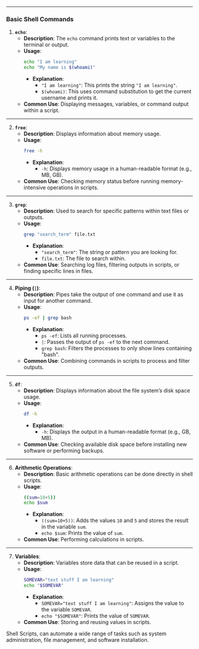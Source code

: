 
---

### **Basic Shell Commands**

1. **`echo`**:
   - **Description**: The `echo` command prints text or variables to the terminal or output.
   - **Usage**:
     ```bash
     echo "I am learning"
     echo "My name is $(whoami)"
     ```
     - **Explanation**:
       - `"I am learning"`: This prints the string `"I am learning"`.
       - `$(whoami)`: This uses command substitution to get the current username and prints it.
   - **Common Use**: Displaying messages, variables, or command output within a script.

---

2. **`free`**:
   - **Description**: Displays information about memory usage.
   - **Usage**:
     ```bash
     free -h
     ```
     - **Explanation**:
       - `-h`: Displays memory usage in a human-readable format (e.g., MB, GB).
   - **Common Use**: Checking memory status before running memory-intensive operations in scripts.

---

3. **`grep`**:
   - **Description**: Used to search for specific patterns within text files or outputs.
   - **Usage**:
     ```bash
     grep "search_term" file.txt
     ```
     - **Explanation**:
       - `"search_term"`: The string or pattern you are looking for.
       - `file.txt`: The file to search within.
   - **Common Use**: Searching log files, filtering outputs in scripts, or finding specific lines in files.

---

4. **Piping (`|`)**:
   - **Description**: Pipes take the output of one command and use it as input for another command.
   - **Usage**:
     ```bash
     ps -ef | grep bash
     ```
     - **Explanation**:
       - `ps -ef`: Lists all running processes.
       - `|`: Passes the output of `ps -ef` to the next command.
       - `grep bash`: Filters the processes to only show lines containing "bash".
   - **Common Use**: Combining commands in scripts to process and filter outputs.

---

5. **`df`**:
   - **Description**: Displays information about the file system’s disk space usage.
   - **Usage**:
     ```bash
     df -h
     ```
     - **Explanation**:
       - `-h`: Displays the output in a human-readable format (e.g., GB, MB).
   - **Common Use**: Checking available disk space before installing new software or performing backups.

---

6. **Arithmetic Operations**:
   - **Description**: Basic arithmetic operations can be done directly in shell scripts.
   - **Usage**:
     ```bash
     ((sum=10+5))
     echo $sum
     ```
     - **Explanation**:
       - `((sum=10+5))`: Adds the values `10` and `5` and stores the result in the variable `sum`.
       - `echo $sum`: Prints the value of `sum`.
   - **Common Use**: Performing calculations in scripts.

---

7. **Variables**:
   - **Description**: Variables store data that can be reused in a script.
   - **Usage**:
     ```bash
     SOMEVAR="text stuff I am learning"
     echo "$SOMEVAR"
     ```
     - **Explanation**:
       - `SOMEVAR="text stuff I am learning"`: Assigns the value to the variable `SOMEVAR`.
       - `echo "$SOMEVAR"`: Prints the value of `SOMEVAR`.
   - **Common Use**: Storing and reusing values in scripts.


Shell Scripts, can automate a wide range of tasks such as system administration, file management, and software installation.